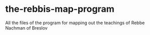 # the-rebbis-map-program
All the files of the program for mapping out the teachings of Rebbe Nachman of Breslov
